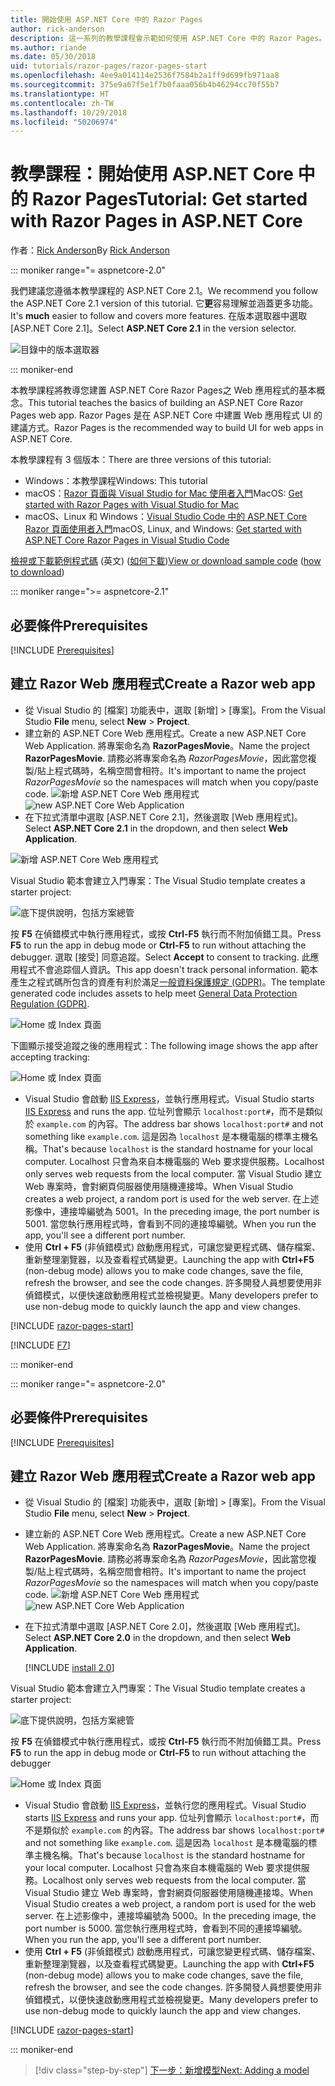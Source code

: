 ```yaml
---
title: 開始使用 ASP.NET Core 中的 Razor Pages
author: rick-anderson
description: 這一系列的教學課程會示範如何使用 ASP.NET Core 中的 Razor Pages。 了解如何建立模型、產生 Razor Pages 的程式碼、使用 Entity Framework Core 和 SQL Server 進行資料存取、新增搜尋功能、新增輸入驗證以及使用移轉來更新模型。
ms.author: riande
ms.date: 05/30/2018
uid: tutorials/razor-pages/razor-pages-start
ms.openlocfilehash: 4ee9a014114e2536f7584b2a1ff9d699fb971aa8
ms.sourcegitcommit: 375e9a67f5e1f7b0faaa056b4b46294cc70f55b7
ms.translationtype: HT
ms.contentlocale: zh-TW
ms.lasthandoff: 10/29/2018
ms.locfileid: "50206974"
---
```

# <a name="tutorial-get-started-with-razor-pages-in-aspnet-core"></a><span data-ttu-id="2ba92-104">教學課程：開始使用 ASP.NET Core 中的 Razor Pages</span><span class="sxs-lookup"><span data-stu-id="2ba92-104">Tutorial: Get started with Razor Pages in ASP.NET Core</span></span>

<span data-ttu-id="2ba92-105">作者：[Rick Anderson](https://twitter.com/RickAndMSFT)</span><span class="sxs-lookup"><span data-stu-id="2ba92-105">By [Rick Anderson](https://twitter.com/RickAndMSFT)</span></span>

::: moniker range="= aspnetcore-2.0"

<span data-ttu-id="2ba92-106">我們建議您遵循本教學課程的 ASP.NET Core 2.1。</span><span class="sxs-lookup"><span data-stu-id="2ba92-106">We recommend you follow the ASP.NET Core 2.1 version of this tutorial.</span></span> <span data-ttu-id="2ba92-107">它**更**容易理解並涵蓋更多功能。</span><span class="sxs-lookup"><span data-stu-id="2ba92-107">It's **much** easier to follow and covers more features.</span></span> <span data-ttu-id="2ba92-108">在版本選取器中選取 [ASP.NET Core 2.1]。</span><span class="sxs-lookup"><span data-stu-id="2ba92-108">Select **ASP.NET Core 2.1** in the version selector.</span></span>

![目錄中的版本選取器](razor-pages-start/_static/v21.png)

::: moniker-end

<span data-ttu-id="2ba92-110">本教學課程將教導您建置 ASP.NET Core Razor Pages之 Web 應用程式的基本概念。</span><span class="sxs-lookup"><span data-stu-id="2ba92-110">This tutorial teaches the basics of building an ASP.NET Core Razor Pages web app.</span></span> <span data-ttu-id="2ba92-111">Razor Pages 是在 ASP.NET Core 中建置 Web 應用程式 UI 的建議方式。</span><span class="sxs-lookup"><span data-stu-id="2ba92-111">Razor Pages is the recommended way to build UI for web apps in ASP.NET Core.</span></span>

<span data-ttu-id="2ba92-112">本教學課程有 3 個版本：</span><span class="sxs-lookup"><span data-stu-id="2ba92-112">There are three versions of this tutorial:</span></span>

* <span data-ttu-id="2ba92-113">Windows：本教學課程</span><span class="sxs-lookup"><span data-stu-id="2ba92-113">Windows: This tutorial</span></span>
* <span data-ttu-id="2ba92-114">macOS：[Razor 頁面與 Visual Studio for Mac 使用者入門](xref:tutorials/razor-pages-mac/razor-pages-start)</span><span class="sxs-lookup"><span data-stu-id="2ba92-114">MacOS: [Get started with Razor Pages with Visual Studio for Mac](xref:tutorials/razor-pages-mac/razor-pages-start)</span></span>
* <span data-ttu-id="2ba92-115">macOS、Linux 和 Windows：[Visual Studio Code 中的 ASP.NET Core Razor 頁面使用者入門](xref:tutorials/razor-pages-vsc/razor-pages-start)</span><span class="sxs-lookup"><span data-stu-id="2ba92-115">macOS, Linux, and Windows: [Get started with ASP.NET Core Razor Pages in Visual Studio Code](xref:tutorials/razor-pages-vsc/razor-pages-start)</span></span>

<span data-ttu-id="2ba92-116">[檢視或下載範例程式碼](https://github.com/aspnet/Docs/tree/master/aspnetcore/tutorials/razor-pages/razor-pages-start/sample) \(英文\) ([如何下載](xref:index#how-to-download-a-sample))</span><span class="sxs-lookup"><span data-stu-id="2ba92-116">[View or download sample code](https://github.com/aspnet/Docs/tree/master/aspnetcore/tutorials/razor-pages/razor-pages-start/sample) ([how to download](xref:index#how-to-download-a-sample))</span></span>

::: moniker range=">= aspnetcore-2.1"

## <a name="prerequisites"></a><span data-ttu-id="2ba92-117">必要條件</span><span class="sxs-lookup"><span data-stu-id="2ba92-117">Prerequisites</span></span>

[!INCLUDE [Prerequisites](~/includes/net-core-prereqs-windows.md)]

## <a name="create-a-razor-web-app"></a><span data-ttu-id="2ba92-118">建立 Razor Web 應用程式</span><span class="sxs-lookup"><span data-stu-id="2ba92-118">Create a Razor web app</span></span>

* <span data-ttu-id="2ba92-119">從 Visual Studio 的 [檔案] 功能表中，選取 [新增] > [專案]。</span><span class="sxs-lookup"><span data-stu-id="2ba92-119">From the Visual Studio **File** menu, select **New** > **Project**.</span></span>
* <span data-ttu-id="2ba92-120">建立新的 ASP.NET Core Web 應用程式。</span><span class="sxs-lookup"><span data-stu-id="2ba92-120">Create a new ASP.NET Core Web Application.</span></span> <span data-ttu-id="2ba92-121">將專案命名為 **RazorPagesMovie**。</span><span class="sxs-lookup"><span data-stu-id="2ba92-121">Name the project **RazorPagesMovie**.</span></span> <span data-ttu-id="2ba92-122">請務必將專案命名為 *RazorPagesMovie*，因此當您複製/貼上程式碼時，名稱空間會相符。</span><span class="sxs-lookup"><span data-stu-id="2ba92-122">It's important to name the project *RazorPagesMovie* so the namespaces will match when you copy/paste code.</span></span>
 <span data-ttu-id="2ba92-123">![新增 ASP.NET Core Web 應用程式](razor-pages-start/_static/np_2.1.png)</span><span class="sxs-lookup"><span data-stu-id="2ba92-123">![new ASP.NET Core Web Application](razor-pages-start/_static/np_2.1.png)</span></span>
* <span data-ttu-id="2ba92-124">在下拉式清單中選取 [ASP.NET Core 2.1]，然後選取 [Web 應用程式]。</span><span class="sxs-lookup"><span data-stu-id="2ba92-124">Select **ASP.NET Core 2.1** in the dropdown, and then select **Web Application**.</span></span>

 ![新增 ASP.NET Core Web 應用程式](razor-pages-start/_static/np_2_2.1.png)

<span data-ttu-id="2ba92-126">Visual Studio 範本會建立入門專案：</span><span class="sxs-lookup"><span data-stu-id="2ba92-126">The Visual Studio template creates a starter project:</span></span>

![底下提供說明，包括方案總管](razor-pages-start/_static/se2.1.png)

<span data-ttu-id="2ba92-128">按 **F5** 在偵錯模式中執行應用程式，或按 **Ctrl-F5** 執行而不附加偵錯工具。</span><span class="sxs-lookup"><span data-stu-id="2ba92-128">Press **F5** to run the app in debug mode or **Ctrl-F5** to run without attaching the debugger.</span></span> <span data-ttu-id="2ba92-129">選取 [接受] 同意追蹤。</span><span class="sxs-lookup"><span data-stu-id="2ba92-129">Select **Accept** to consent to tracking.</span></span> <span data-ttu-id="2ba92-130">此應用程式不會追踪個人資訊。</span><span class="sxs-lookup"><span data-stu-id="2ba92-130">This app doesn't track personal information.</span></span> <span data-ttu-id="2ba92-131">範本產生之程式碼所包含的資產有利於滿足[一般資料保護規定 (GDPR)](xref:security/gdpr)。</span><span class="sxs-lookup"><span data-stu-id="2ba92-131">The template generated code includes assets to help meet [General Data Protection Regulation (GDPR)](xref:security/gdpr).</span></span>

![Home 或 Index 頁面](razor-pages-start/_static/homeGDPR.png)

<span data-ttu-id="2ba92-133">下圖顯示接受追蹤之後的應用程式：</span><span class="sxs-lookup"><span data-stu-id="2ba92-133">The following image shows the app after accepting tracking:</span></span>

![Home 或 Index 頁面](razor-pages-start/_static/home2.1.png)

* <span data-ttu-id="2ba92-135">Visual Studio 會啟動 [IIS Express](/iis/extensions/introduction-to-iis-express/iis-express-overview)，並執行應用程式。</span><span class="sxs-lookup"><span data-stu-id="2ba92-135">Visual Studio starts [IIS Express](/iis/extensions/introduction-to-iis-express/iis-express-overview) and runs the app.</span></span> <span data-ttu-id="2ba92-136">位址列會顯示 `localhost:port#`，而不是類似於 `example.com` 的內容。</span><span class="sxs-lookup"><span data-stu-id="2ba92-136">The address bar shows `localhost:port#` and not something like `example.com`.</span></span> <span data-ttu-id="2ba92-137">這是因為 `localhost` 是本機電腦的標準主機名稱。</span><span class="sxs-lookup"><span data-stu-id="2ba92-137">That's because `localhost` is the standard hostname for your local computer.</span></span> <span data-ttu-id="2ba92-138">Localhost 只會為來自本機電腦的 Web 要求提供服務。</span><span class="sxs-lookup"><span data-stu-id="2ba92-138">Localhost only serves web requests from the local computer.</span></span> <span data-ttu-id="2ba92-139">當 Visual Studio 建立 Web 專案時，會對網頁伺服器使用隨機連接埠。</span><span class="sxs-lookup"><span data-stu-id="2ba92-139">When Visual Studio creates a web project, a random port is used for the web server.</span></span> <span data-ttu-id="2ba92-140">在上述影像中，連接埠編號為 5001。</span><span class="sxs-lookup"><span data-stu-id="2ba92-140">In the preceding image, the port number is 5001.</span></span> <span data-ttu-id="2ba92-141">當您執行應用程式時，會看到不同的連接埠編號。</span><span class="sxs-lookup"><span data-stu-id="2ba92-141">When you run the app, you'll see a different port number.</span></span>
* <span data-ttu-id="2ba92-142">使用 **Ctrl + F5** (非偵錯模式) 啟動應用程式，可讓您變更程式碼、儲存檔案、重新整理瀏覽器，以及查看程式碼變更。</span><span class="sxs-lookup"><span data-stu-id="2ba92-142">Launching the app with **Ctrl+F5** (non-debug mode) allows you to make code changes, save the file, refresh the browser, and see the code changes.</span></span> <span data-ttu-id="2ba92-143">許多開發人員想要使用非偵錯模式，以便快速啟動應用程式並檢視變更。</span><span class="sxs-lookup"><span data-stu-id="2ba92-143">Many developers prefer to use non-debug mode to quickly launch the app and view changes.</span></span>

[!INCLUDE [razor-pages-start](~/includes/RP/2.1/razor-pages-start.md)]

[!INCLUDE [F7](~/includes/RP/F7.md)]

::: moniker-end

::: moniker range="= aspnetcore-2.0"

## <a name="prerequisites"></a><span data-ttu-id="2ba92-144">必要條件</span><span class="sxs-lookup"><span data-stu-id="2ba92-144">Prerequisites</span></span>

[!INCLUDE [Prerequisites](~/includes/net-core-prereqs-windows.md)]

## <a name="create-a-razor-web-app"></a><span data-ttu-id="2ba92-145">建立 Razor Web 應用程式</span><span class="sxs-lookup"><span data-stu-id="2ba92-145">Create a Razor web app</span></span>

* <span data-ttu-id="2ba92-146">從 Visual Studio 的 [檔案] 功能表中，選取 [新增] > [專案]。</span><span class="sxs-lookup"><span data-stu-id="2ba92-146">From the Visual Studio **File** menu, select **New** > **Project**.</span></span>
* <span data-ttu-id="2ba92-147">建立新的 ASP.NET Core Web 應用程式。</span><span class="sxs-lookup"><span data-stu-id="2ba92-147">Create a new ASP.NET Core Web Application.</span></span> <span data-ttu-id="2ba92-148">將專案命名為 **RazorPagesMovie**。</span><span class="sxs-lookup"><span data-stu-id="2ba92-148">Name the project **RazorPagesMovie**.</span></span> <span data-ttu-id="2ba92-149">請務必將專案命名為 *RazorPagesMovie*，因此當您複製/貼上程式碼時，名稱空間會相符。</span><span class="sxs-lookup"><span data-stu-id="2ba92-149">It's important to name the project *RazorPagesMovie* so the namespaces will match when you copy/paste code.</span></span>
  <span data-ttu-id="2ba92-150">![新增 ASP.NET Core Web 應用程式](../../razor-pages/index/_static/np.png)</span><span class="sxs-lookup"><span data-stu-id="2ba92-150">![new ASP.NET Core Web Application](../../razor-pages/index/_static/np.png)</span></span>
* <span data-ttu-id="2ba92-151">在下拉式清單中選取 [ASP.NET Core 2.0]，然後選取 [Web 應用程式]。</span><span class="sxs-lookup"><span data-stu-id="2ba92-151">Select **ASP.NET Core 2.0** in the dropdown, and then select **Web Application**.</span></span>

  [!INCLUDE [install 2.0](~/includes/dotnetcore-on-dotnetfx-vs.md)]

<span data-ttu-id="2ba92-152">Visual Studio 範本會建立入門專案：</span><span class="sxs-lookup"><span data-stu-id="2ba92-152">The Visual Studio template creates a starter project:</span></span>

![底下提供說明，包括方案總管](razor-pages-start/_static/se.png)

<span data-ttu-id="2ba92-154">按 **F5** 在偵錯模式中執行應用程式，或按 **Ctrl-F5** 執行而不附加偵錯工具。</span><span class="sxs-lookup"><span data-stu-id="2ba92-154">Press **F5** to run the app in debug mode or **Ctrl-F5** to run without attaching the debugger</span></span>

![Home 或 Index 頁面](razor-pages-start/_static/home.png)

* <span data-ttu-id="2ba92-156">Visual Studio 會啟動 [IIS Express](/iis/extensions/introduction-to-iis-express/iis-express-overview)，並執行您的應用程式。</span><span class="sxs-lookup"><span data-stu-id="2ba92-156">Visual Studio starts [IIS Express](/iis/extensions/introduction-to-iis-express/iis-express-overview) and runs your app.</span></span> <span data-ttu-id="2ba92-157">位址列會顯示 `localhost:port#`，而不是類似於 `example.com` 的內容。</span><span class="sxs-lookup"><span data-stu-id="2ba92-157">The address bar shows `localhost:port#` and not something like `example.com`.</span></span> <span data-ttu-id="2ba92-158">這是因為 `localhost` 是本機電腦的標準主機名稱。</span><span class="sxs-lookup"><span data-stu-id="2ba92-158">That's because `localhost` is the standard hostname for your local computer.</span></span> <span data-ttu-id="2ba92-159">Localhost 只會為來自本機電腦的 Web 要求提供服務。</span><span class="sxs-lookup"><span data-stu-id="2ba92-159">Localhost only serves web requests from the local computer.</span></span> <span data-ttu-id="2ba92-160">當 Visual Studio 建立 Web 專案時，會對網頁伺服器使用隨機連接埠。</span><span class="sxs-lookup"><span data-stu-id="2ba92-160">When Visual Studio creates a web project, a random port is used for the web server.</span></span> <span data-ttu-id="2ba92-161">在上述影像中，連接埠編號為 5000。</span><span class="sxs-lookup"><span data-stu-id="2ba92-161">In the preceding image, the port number is 5000.</span></span> <span data-ttu-id="2ba92-162">當您執行應用程式時，會看到不同的連接埠編號。</span><span class="sxs-lookup"><span data-stu-id="2ba92-162">When you run the app, you'll see a different port number.</span></span>
* <span data-ttu-id="2ba92-163">使用 **Ctrl + F5** (非偵錯模式) 啟動應用程式，可讓您變更程式碼、儲存檔案、重新整理瀏覽器，以及查看程式碼變更。</span><span class="sxs-lookup"><span data-stu-id="2ba92-163">Launching the app with **Ctrl+F5** (non-debug mode) allows you to make code changes, save the file, refresh the browser, and see the code changes.</span></span> <span data-ttu-id="2ba92-164">許多開發人員想要使用非偵錯模式，以便快速啟動應用程式並檢視變更。</span><span class="sxs-lookup"><span data-stu-id="2ba92-164">Many developers prefer to use non-debug mode to quickly launch the app and view changes.</span></span>

[!INCLUDE [razor-pages-start](~/includes/RP/razor-pages-start.md)]

::: moniker-end

> [!div class="step-by-step"]
> [<span data-ttu-id="2ba92-165">下一步：新增模型</span><span class="sxs-lookup"><span data-stu-id="2ba92-165">Next: Adding a model</span></span>](xref:tutorials/razor-pages/model)
